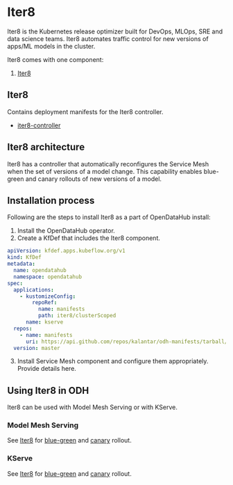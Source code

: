 # Iter8

Iter8 is the Kubernetes release optimizer built for DevOps, MLOps, SRE and data science teams. Iter8 automates traffic control for new versions of apps/ML models in the cluster.

Iter8 comes with one component:

1. [Iter8](#Iter8)

## Iter8

Contains deployment manifests for the Iter8 controller.

- [iter8-controller](https://github.com/iter8-tools/iter8)

## Iter8 architecture

Iter8 has a controller that automatically reconfigures the Service Mesh when the set of versions of a model change. This capability enables blue-green and canary rollouts of new versions of a model.

## Installation process
Following are the steps to install Iter8 as a part of OpenDataHub install:

1. Install the OpenDataHub operator.
2. Create a KfDef that includes the Iter8 component.

```yaml
apiVersion: kfdef.apps.kubeflow.org/v1
kind: KfDef
metadata:
  name: opendatahub
  namespace: opendatahub
spec:
  applications:
    - kustomizeConfig:
        repoRef:
          name: manifests
          path: iter8/clusterScoped
      name: kserve
  repos:
    - name: manifests
      uri: https://api.github.com/repos/kalantar/odh-manifests/tarball/test
  version: master
```
3. Install Service Mesh component and configure them appropriately.
Provide details here.

## Using Iter8 in ODH

Iter8 can be used with Model Mesh Serving or with KServe.

### Model Mesh Serving

See [Iter8](https://iter8.tools) for [blue-green](https://iter8.tools/0.15/tutorials/integrations/kserve-mm/blue-green/) and [canary](https://iter8.tools/0.15/tutorials/integrations/kserve-mm/canary/) rollout.

### KServe

See [Iter8](https://iter8.tools) for [blue-green](https://iter8.tools/0.15/tutorials/integrations/kserve/blue-green/) and [canary](https://iter8.tools/0.15/tutorials/integrations/kserve/canary/) rollout.